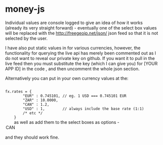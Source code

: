 money-js
========

Individual values are console logged to give an idea of how it works (already its very straight forward) - 
eventually one of the select box values will be replaced with the http://freegeoip.net/json/ json feed so that it is not selected by the user.

I have also put static values in for various currencies, however, the functionality for querying the live api has merely been commented out as I do not want to reveal our private key on github. If you want it to pull in the live feed then you must substitute the key (which I can give you) for [YOUR APP ID] in the code , and then uncomment the whole json section.

Alternatively you can put in your own currency values at the:

<code>
fx.rates = {
		"EUR" : 0.745101, // eg. 1 USD === 0.745101 EUR
		"ZAR" : 10.0000,
		"CAN" : 1.2,
		"USD" : 1,        // always include the base rate (1:1)
		/* etc */
	}
	</code>
as well as add them to the select boxes as options - 

  <option value="CAN">CAN</option>
  
and they should work fine.
